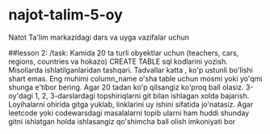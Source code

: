 # najot-talim-5-oy

Natot Ta'lim markazidagi dars va uyga vazifalar uchun

##lesson 2:
/task: Kamida 20 ta turli obyektlar uchun (teachers, cars, regions, countries va hokazo) CREATE TABLE sql kodlarini yozish. Misollarda ishlatilganlaridan tashqari. Tadvallar katta , ko'p ustunli bo'lishi shart emas. Eng muhimi column_name o'sha table uchun mosmi yoki yo'qmi shunga e'tibor bering. Agar 20 tadan ko'p qilsangiz ko'proq ball olasiz. 3-oy'dagi 1, 2, 3-darslardagi topshiriqlarni git bilan ishlagan xolda bajarish. Loyihalarni ohirida gitga yuklab, linklarini uy ishini sifatida jo'natasiz. Agar leetcode yoki codewarsdagi masalalarni topib ularni ham huddi shunday gitni ishlatgan holda ishlasangiz qo'shimcha ball olish imkoniyati bor
